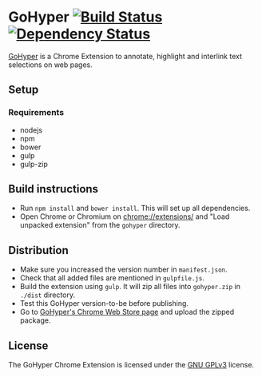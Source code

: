 # GoHyper [![Build Status](https://travis-ci.org/go-hyper/gohyper.svg?branch=master)](https://travis-ci.org/jengeb/gohyper) [![Dependency Status](https://gemnasium.com/jengeb/gohyper.svg)](https://gemnasium.com/jengeb/gohyper)

[GoHyper](https://chrome.google.com/webstore/detail/gohyper/bemkdkdpdcepkncpclmcphgaddaameff) is a Chrome Extension to annotate, highlight and interlink text selections on web pages. 

## Setup
### Requirements
* nodejs
* npm
* bower
* gulp
* gulp-zip

## Build instructions
* Run `npm install` and `bower install`. This will set up all dependencies.
* Open Chrome or Chromium on [chrome://extensions/](chrome://extensions/) and "Load unpacked extension" from the `gohyper` directory.

## Distribution
* Make sure you increased the version number in `manifest.json`.
* Check that all added files are mentioned in `gulpfile.js`.
* Build the extension using `gulp`. It will zip all files into `gohyper.zip` in `./dist` directory.
* Test this GoHyper version-to-be before publishing.
* Go to [GoHyper's Chrome Web Store page](https://chrome.google.com/webstore/developer/edit/bemkdkdpdcepkncpclmcphgaddaameff)
  and upload the zipped package. 

## License
The GoHyper Chrome Extension is licensed under the [GNU GPLv3](https://www.gnu.org/licenses/gpl.html) license.
